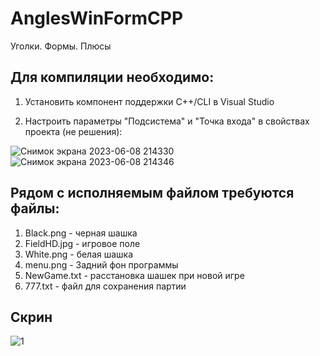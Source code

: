# AnglesWinFormCPP
Уголки. Формы. Плюсы

## Для компиляции необходимо:

1. Установить компонент поддержки C++/CLI в Visual Studio

2. Настроить параметры "Подсистема" и "Точка входа" в свойствах проекта (не решения):

![Снимок экрана 2023-06-08 214330](https://github.com/ned0emo/AnglesWinFormCPP/assets/65717758/8b654667-d6f3-4522-81b4-8bb4a2338f22)
![Снимок экрана 2023-06-08 214346](https://github.com/ned0emo/AnglesWinFormCPP/assets/65717758/0538c10c-6231-49e2-89c5-862f2f0f3639)

## Рядом с исполняемым файлом требуются файлы:

1. Black.png - черная шашка
2. FieldHD.jpg - игровое поле
3. White.png - белая шашка
4. menu.png - Задний фон программы
5. NewGame.txt - расстановка шашек при новой игре
6. 777.txt - файл для сохранения партии

## Скрин

![1](https://github.com/ned0emo/AnglesWinFormCPP/assets/65717758/7225b975-e531-45d9-a1da-5150de08f211)
